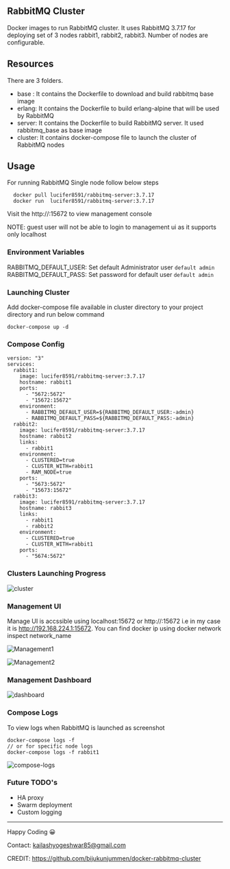 ## RabbitMQ Cluster
Docker images to run RabbitMQ cluster. It uses RabbitMQ 3.7.17 for deploying set of 3 nodes rabbit1, rabbit2, rabbit3.
Number of nodes are configurable.

## Resources

There are 3 folders.

- base :   It contains the Dockerfile to download and build rabbitmq base image
- erlang:  It contains the Dockerfile to build erlang-alpine that will be used by RabbitMQ
- server:  It contains the Dockerfile to build RabbitMQ server. It used rabbitmq_base as base image
- cluster: It contains docker-compose file to launch the cluster of RabbitMQ nodes

## Usage

For running RabbitMQ Single node follow below steps
```
  docker pull lucifer8591/rabbitmq-server:3.7.17
  docker run  lucifer8591/rabbitmq-server:3.7.17
```

Visit the http://<docker-ip>:15672 to view management console

NOTE:
guest user will not be able to login to management ui as it supports only localhost

### Environment Variables
RABBITMQ_DEFAULT_USER: Set default Administrator user ```default admin```
RABBITMQ_DEFAULT_PASS: Set password for default user ```default admin```

### Launching Cluster
Add docker-compose file available in cluster directory to your project directory and run below command

```
docker-compose up -d

```

### Compose Config
```
version: "3"
services:
  rabbit1:
    image: lucifer8591/rabbitmq-server:3.7.17
    hostname: rabbit1
    ports:
      - "5672:5672"
      - "15672:15672"
    environment:
      - RABBITMQ_DEFAULT_USER=${RABBITMQ_DEFAULT_USER:-admin}
      - RABBITMQ_DEFAULT_PASS=${RABBITMQ_DEFAULT_PASS:-admin}
  rabbit2:
    image: lucifer8591/rabbitmq-server:3.7.17
    hostname: rabbit2
    links:
      - rabbit1
    environment:
      - CLUSTERED=true
      - CLUSTER_WITH=rabbit1
      - RAM_NODE=true
    ports:
      - "5673:5672"
      - "15673:15672"
  rabbit3:
    image: lucifer8591/rabbitmq-server:3.7.17
    hostname: rabbit3
    links:
      - rabbit1
      - rabbit2
    environment:
      - CLUSTERED=true
      - CLUSTER_WITH=rabbit1
    ports:
      - "5674:5672"
```

### Clusters Launching Progress 
![cluster](screenshots/cluster.png)

### Management UI
Manage UI is accssible using localhost:15672 or http://<dockerip>:15672 i.e in my case it is http://192.168.224.1:15672. You can find docker ip using docker network inspect network_name

![Management1](screenshots/management1.png)

![Management2](screenshots/management2.png)

### Management Dashboard 
![dashboard](screenshots/admin-metrics.png)

### Compose Logs
To view logs when RabbitMQ is launched as screenshot
```
docker-compose logs -f 
// or for specific node logs
docker-compose logs -f rabbit1
```
![compose-logs](screenshots/compose-logs.png)

### Future TODO's
- HA proxy
- Swarm deployment
- Custom logging

___

Happy Coding :grinning: 

Contact: kailashyogeshwar85@gmail.com

CREDIT: https://github.com/bijukunjummen/docker-rabbitmq-cluster
